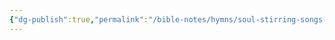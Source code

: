 ```yaml
---
{"dg-publish":true,"permalink":"/bible-notes/hymns/soul-stirring-songs-and-hymns/do-you-hear-what-i-hear/","title":"Do You Hear What I Hear?"}
---
```



